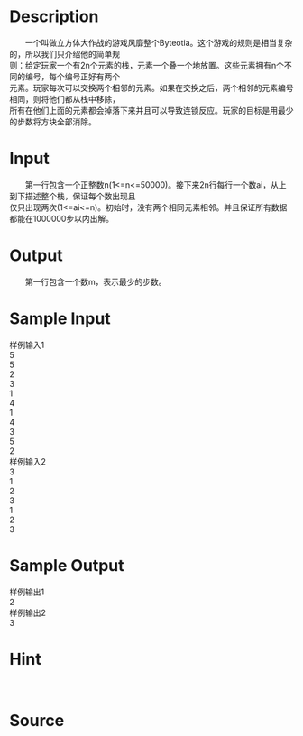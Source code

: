 
# Description

<div class="content"><p>　　一个叫做立方体大作战的游戏风靡整个Byteotia。这个游戏的规则是相当复杂的，所以我们只介绍他的简单规<br/>
则：给定玩家一个有2n个元素的栈，元素一个叠一个地放置。这些元素拥有n个不同的编号，每个编号正好有两个<br/>
元素。玩家每次可以交换两个相邻的元素。如果在交换之后，两个相邻的元素编号相同，则将他们都从栈中移除，<br/>
所有在他们上面的元素都会掉落下来并且可以导致连锁反应。玩家的目标是用最少的步数将方块全部消除。</p></div>

# Input

<div class="content"><p>　　第一行包含一个正整数n(1&lt;=n&lt;=50000)。接下来2n行每行一个数ai，从上到下描述整个栈，保证每个数出现且<br/>
仅只出现两次(1&lt;=ai&lt;=n)。初始时，没有两个相同元素相邻。并且保证所有数据都能在1000000步以内出解。</p></div>

# Output

<div class="content"><p>　　第一行包含一个数m，表示最少的步数。</p></div>

# Sample Input

<div class="content"><span class="sampledata">样例输入1<br/>
5<br/>
5<br/>
2<br/>
3<br/>
1<br/>
4<br/>
1<br/>
4<br/>
3<br/>
5<br/>
2<br/>
样例输入2<br/>
3<br/>
1<br/>
2<br/>
3<br/>
1<br/>
2<br/>
3<br/>
</span></div>

# Sample Output

<div class="content"><span class="sampledata">样例输出1<br/>
2<br/>
样例输出2<br/>
3</span></div>

# Hint

<div class="content"><p></p><p><img border="0" alt="" src="source/bzoj/1106/img/aHR0cHM6Ly9seWRzeS5jb20vSnVkZ2VPbmxpbmUvaW1hZ2VzLzExMDZfMS5qcGc=.jpg"/> <img border="0" alt="" src="source/bzoj/1106/img/aHR0cHM6Ly9seWRzeS5jb20vSnVkZ2VPbmxpbmUvaW1hZ2VzLzExMDZfMi5qcGc=.jpg"/></p><p></p></div>

# Source

<div class="content"><p><a href="problemset.php?search="></a></p></div>

